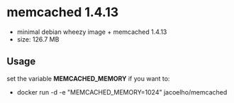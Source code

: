 memcached 1.4.13
================

  - minimal debian wheezy image + memcached 1.4.13
  - size: 126.7 MB

Usage
-----

set the variable **MEMCACHED_MEMORY** if you want to: 
  - docker run -d -e "MEMCACHED_MEMORY=1024" jacoelho/memcached
